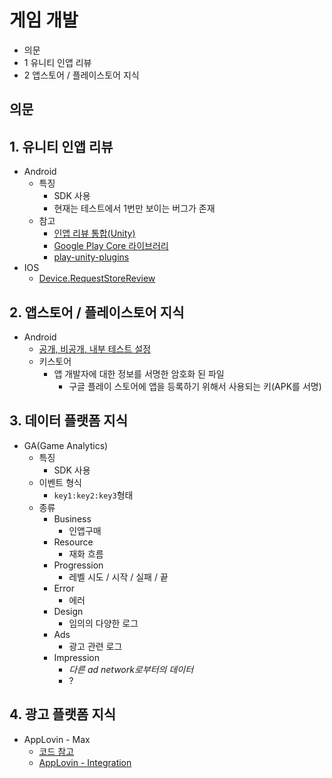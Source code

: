 # 게임 개발

- 의문
- 1 유니티 인앱 리뷰
- 2 앱스토어 / 플레이스토어 지식

## 의문

## 1. 유니티 인앱 리뷰

- Android
  - 특징
    - SDK 사용
    - 현재는 테스트에서 1번만 보이는 버그가 존재
  - 참고
    - [인앱 리뷰 통합(Unity)](https://developer.android.com/guide/playcore/in-app-review/unity?hl=ko)
    - [Google Play Core 라이브러리](https://developer.android.com/guide/playcore?hl=ko#unity)
    - [play-unity-plugins](https://github.com/google/play-unity-plugins/releases)
- IOS
  - [Device.RequestStoreReview](https://docs.unity3d.com/ScriptReference/iOS.Device.RequestStoreReview.html)

## 2. 앱스토어 / 플레이스토어 지식

- Android
  - [공개, 비공개, 내부 테스트 설정](https://support.google.com/googleplay/android-developer/answer/9845334?hl=ko)
  - 키스토어
    - 앱 개발자에 대한 정보를 서명한 암호화 된 파일
      - 구글 플레이 스토어에 앱을 등록하기 위해서 사용되는 키(APK를 서명)

## 3. 데이터 플랫폼 지식

- GA(Game Analytics)
  - 특징
    - SDK 사용
  - 이벤트 형식
    - `key1:key2:key3`형태
  - 종류
    - Business
      - 인앱구매
    - Resource
      - 재화 흐름
    - Progression
      - 레벨 시도 / 시작 / 실패 / 끝
    - Error
      - 에러
    - Design
      - 임의의 다양한 로그
    - Ads
      - 광고 관련 로그
    - Impression
      - *다른 ad network로부터의 데이터*
      - ?

## 4. 광고 플랫폼 지식

- AppLovin - Max
  - [코드 참고](https://github.com/AppLovin/AppLovin-MAX-Unity-Plugin/blob/master/DemoApp/Assets/Scripts/HomeScreen.cs)
  - [AppLovin - Integration](https://dash.applovin.com/documentation/mediation/unity/getting-started/integration)
